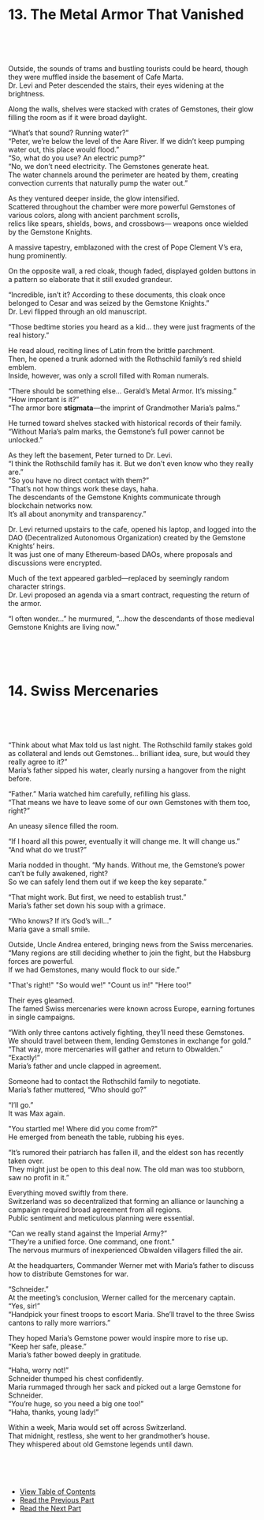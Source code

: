 # 13. The Metal Armor That Vanished <br>
<br><br><br>

Outside, the sounds of trams and bustling tourists could be heard, though they were muffled inside the basement of Cafe Marta.<br>
Dr. Levi and Peter descended the stairs, their eyes widening at the brightness.<br>

Along the walls, shelves were stacked with crates of Gemstones, their glow filling the room as if it were broad daylight.<br>

“What’s that sound? Running water?”<br>
“Peter, we’re below the level of the Aare River. If we didn’t keep pumping water out, this place would flood.”<br>
“So, what do you use? An electric pump?”<br>
“No, we don’t need electricity. The Gemstones generate heat.<br>
The water channels around the perimeter are heated by them, creating convection currents that naturally pump the water out.”<br>

As they ventured deeper inside, the glow intensified.<br>
Scattered throughout the chamber were more powerful Gemstones of various colors, along with ancient parchment scrolls,<br>
relics like spears, shields, bows, and crossbows— weapons once wielded by the Gemstone Knights.<br>

A massive tapestry, emblazoned with the crest of Pope Clement V’s era, hung prominently.<br>

On the opposite wall, a red cloak, though faded, displayed golden buttons in a pattern so elaborate that it still exuded grandeur.<br>

“Incredible, isn’t it? According to these documents, this cloak once belonged to Cesar and was seized by the Gemstone Knights.”<br>
Dr. Levi flipped through an old manuscript.<br>

“Those bedtime stories you heard as a kid… they were just fragments of the real history.”<br>

He read aloud, reciting lines of Latin from the brittle parchment.<br>
Then, he opened a trunk adorned with the Rothschild family’s red shield emblem.<br>
Inside, however, was only a scroll filled with Roman numerals.<br>

“There should be something else… Gerald’s Metal Armor. It’s missing.”<br>
“How important is it?”<br>
“The armor bore **stigmata**—the imprint of Grandmother Maria’s palms.”<br>

He turned toward shelves stacked with historical records of their family.<br>
“Without Maria’s palm marks, the Gemstone’s full power cannot be unlocked.”<br>

As they left the basement, Peter turned to Dr. Levi.<br>
“I think the Rothschild family has it. But we don’t even know who they really are.”<br>
“So you have no direct contact with them?”<br>
“That’s not how things work these days, haha.<br>
The descendants of the Gemstone Knights communicate through blockchain networks now.<br>
It’s all about anonymity and transparency.”<br>

Dr. Levi returned upstairs to the cafe, opened his laptop, and logged into the DAO (Decentralized Autonomous Organization) created by the Gemstone Knights’ heirs.<br>
It was just one of many Ethereum-based DAOs, where proposals and discussions were encrypted.<br>

Much of the text appeared garbled—replaced by seemingly random character strings.<br>
Dr. Levi proposed an agenda via a smart contract, requesting the return of the armor.<br>

“I often wonder…” he murmured, “…how the descendants of those medieval Gemstone Knights are living now.”<br>

<br><br><br>

# 14. Swiss Mercenaries <br>
<br><br><br>

“Think about what Max told us last night. The Rothschild family stakes gold as collateral and lends out Gemstones… brilliant idea, sure, but would they really agree to it?”<br>
Maria’s father sipped his water, clearly nursing a hangover from the night before.<br>

“Father.” Maria watched him carefully, refilling his glass.<br>
“That means we have to leave some of our own Gemstones with them too, right?”<br>

An uneasy silence filled the room.<br>

“If I hoard all this power, eventually it will change me. It will change us.”<br>
“And what do we trust?”<br>

Maria nodded in thought. “My hands. Without me, the Gemstone’s power can’t be fully awakened, right?<br>
So we can safely lend them out if we keep the key separate.”<br>

“That might work. But first, we need to establish trust.”<br>
Maria’s father set down his soup with a grimace.<br>

“Who knows? If it’s God’s will…”<br>
Maria gave a small smile.<br>

Outside, Uncle Andrea entered, bringing news from the Swiss mercenaries.<br>
“Many regions are still deciding whether to join the fight, but the Habsburg forces are powerful. <br>
If we had Gemstones, many would flock to our side.”<br>

"That's right!" "So would we!" "Count us in!" "Here too!"<br>

Their eyes gleamed.<br>
The famed Swiss mercenaries were known across Europe, earning fortunes in single campaigns.<br>

“With only three cantons actively fighting, they’ll need these Gemstones. We should travel between them, lending Gemstones in exchange for gold.”<br>
“That way, more mercenaries will gather and return to Obwalden.”<br>
“Exactly!”<br>
Maria’s father and uncle clapped in agreement.<br>

Someone had to contact the Rothschild family to negotiate.<br>
Maria’s father muttered, “Who should go?”<br>

“I’ll go.”<br>
It was Max again.<br>

"You startled me! Where did you come from?"<br>
He emerged from beneath the table, rubbing his eyes.<br>

“It’s rumored their patriarch has fallen ill, and the eldest son has recently taken over.<br>
They might just be open to this deal now. The old man was too stubborn, saw no profit in it.”<br>

Everything moved swiftly from there.<br>
Switzerland was so decentralized that forming an alliance or launching a campaign required broad agreement from all regions.<br>
Public sentiment and meticulous planning were essential.<br>

“Can we really stand against the Imperial Army?”<br>
“They’re a unified force. One command, one front.”<br>
The nervous murmurs of inexperienced Obwalden villagers filled the air.<br>

At the headquarters, Commander Werner met with Maria’s father to discuss how to distribute Gemstones for war.<br>

“Schneider.”<br>
At the meeting’s conclusion, Werner called for the mercenary captain.<br>
“Yes, sir!”<br>
“Handpick your finest troops to escort Maria. She’ll travel to the three Swiss cantons to rally more warriors.”<br>

They hoped Maria’s Gemstone power would inspire more to rise up.<br>
“Keep her safe, please.”<br>
Maria’s father bowed deeply in gratitude.<br>

“Haha, worry not!”<br>
Schneider thumped his chest confidently.<br>
Maria rummaged through her sack and picked out a large Gemstone for Schneider.<br>
“You’re huge, so you need a big one too!”<br>
“Haha, thanks, young lady!”<br>

Within a week, Maria would set off across Switzerland.<br>
That midnight, restless, she went to her grandmother’s house.<br>
They whispered about old Gemstone legends until dawn.<br>

<br><br><br>

* [View Table of Contents](content_en.md) <br>
* [Read the Previous Part](/01_gemston/EN/EN_11-12.md) <br>
* [Read the Next Part](/01_gemston/EN/EN_15.md) <br>
